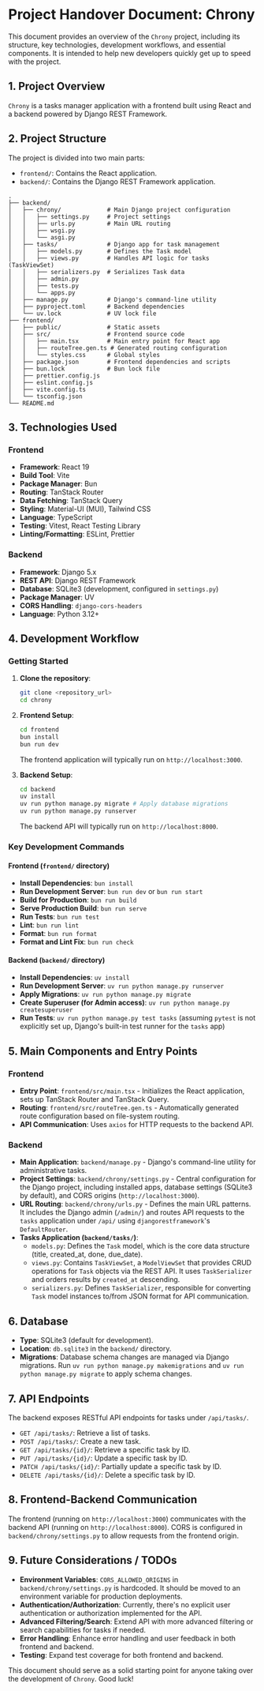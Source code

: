 # Project Handover Document: Chrony

This document provides an overview of the `Chrony` project, including its structure, key technologies, development workflows, and essential components. It is intended to help new developers quickly get up to speed with the project.

## 1. Project Overview

`Chrony` is a tasks manager application with a frontend built using React and a backend powered by Django REST Framework.

## 2. Project Structure

The project is divided into two main parts:

*   `frontend/`: Contains the React application.
*   `backend/`: Contains the Django REST Framework application.

```
.
├── backend/
│   ├── chrony/             # Main Django project configuration
│   │   ├── settings.py     # Project settings
│   │   ├── urls.py         # Main URL routing
│   │   ├── wsgi.py
│   │   └── asgi.py
│   ├── tasks/              # Django app for task management
│   │   ├── models.py       # Defines the Task model
│   │   ├── views.py        # Handles API logic for tasks (TaskViewSet)
│   │   ├── serializers.py  # Serializes Task data
│   │   ├── admin.py
│   │   ├── tests.py
│   │   └── apps.py
│   ├── manage.py           # Django's command-line utility
│   ├── pyproject.toml      # Backend dependencies
│   └── uv.lock             # UV lock file
├── frontend/
│   ├── public/             # Static assets
│   ├── src/                # Frontend source code
│   │   ├── main.tsx        # Main entry point for React app
│   │   ├── routeTree.gen.ts # Generated routing configuration
│   │   └── styles.css      # Global styles
│   ├── package.json        # Frontend dependencies and scripts
│   ├── bun.lock            # Bun lock file
│   ├── prettier.config.js
│   ├── eslint.config.js
│   ├── vite.config.ts
│   └── tsconfig.json
└── README.md
```

## 3. Technologies Used

### Frontend

*   **Framework**: React 19
*   **Build Tool**: Vite
*   **Package Manager**: Bun
*   **Routing**: TanStack Router
*   **Data Fetching**: TanStack Query
*   **Styling**: Material-UI (MUI), Tailwind CSS
*   **Language**: TypeScript
*   **Testing**: Vitest, React Testing Library
*   **Linting/Formatting**: ESLint, Prettier

### Backend

*   **Framework**: Django 5.x
*   **REST API**: Django REST Framework
*   **Database**: SQLite3 (development, configured in `settings.py`)
*   **Package Manager**: UV
*   **CORS Handling**: `django-cors-headers`
*   **Language**: Python 3.12+

## 4. Development Workflow

### Getting Started

1.  **Clone the repository**:
    ```bash
    git clone <repository_url>
    cd chrony
    ```

2.  **Frontend Setup**:
    ```bash
    cd frontend
    bun install
    bun run dev
    ```
    The frontend application will typically run on `http://localhost:3000`.

3.  **Backend Setup**:
    ```bash
    cd backend
    uv install
    uv run python manage.py migrate # Apply database migrations
    uv run python manage.py runserver
    ```
    The backend API will typically run on `http://localhost:8000`.

### Key Development Commands

#### Frontend (`frontend/` directory)

*   **Install Dependencies**: `bun install`
*   **Run Development Server**: `bun run dev` or `bun run start`
*   **Build for Production**: `bun run build`
*   **Serve Production Build**: `bun run serve`
*   **Run Tests**: `bun run test`
*   **Lint**: `bun run lint`
*   **Format**: `bun run format`
*   **Format and Lint Fix**: `bun run check`

#### Backend (`backend/` directory)

*   **Install Dependencies**: `uv install`
*   **Run Development Server**: `uv run python manage.py runserver`
*   **Apply Migrations**: `uv run python manage.py migrate`
*   **Create Superuser (for Admin access)**: `uv run python manage.py createsuperuser`
*   **Run Tests**: `uv run python manage.py test tasks` (assuming `pytest` is not explicitly set up, Django's built-in test runner for the `tasks` app)

## 5. Main Components and Entry Points

### Frontend

*   **Entry Point**: `frontend/src/main.tsx` - Initializes the React application, sets up TanStack Router and TanStack Query.
*   **Routing**: `frontend/src/routeTree.gen.ts` - Automatically generated route configuration based on file-system routing.
*   **API Communication**: Uses `axios` for HTTP requests to the backend API.

### Backend

*   **Main Application**: `backend/manage.py` - Django's command-line utility for administrative tasks.
*   **Project Settings**: `backend/chrony/settings.py` - Central configuration for the Django project, including installed apps, database settings (SQLite3 by default), and CORS origins (`http://localhost:3000`).
*   **URL Routing**: `backend/chrony/urls.py` - Defines the main URL patterns. It includes the Django admin (`/admin/`) and routes API requests to the `tasks` application under `/api/` using `djangorestframework`'s `DefaultRouter`.
*   **Tasks Application (`backend/tasks/`)**:
    *   `models.py`: Defines the `Task` model, which is the core data structure (title, created_at, done, due_date).
    *   `views.py`: Contains `TaskViewSet`, a `ModelViewSet` that provides CRUD operations for `Task` objects via the REST API. It uses `TaskSerializer` and orders results by `created_at` descending.
    *   `serializers.py`: Defines `TaskSerializer`, responsible for converting `Task` model instances to/from JSON format for API communication.

## 6. Database

*   **Type**: SQLite3 (default for development).
*   **Location**: `db.sqlite3` in the `backend/` directory.
*   **Migrations**: Database schema changes are managed via Django migrations. Run `uv run python manage.py makemigrations` and `uv run python manage.py migrate` to apply schema changes.

## 7. API Endpoints

The backend exposes RESTful API endpoints for tasks under `/api/tasks/`.

*   `GET /api/tasks/`: Retrieve a list of tasks.
*   `POST /api/tasks/`: Create a new task.
*   `GET /api/tasks/{id}/`: Retrieve a specific task by ID.
*   `PUT /api/tasks/{id}/`: Update a specific task by ID.
*   `PATCH /api/tasks/{id}/`: Partially update a specific task by ID.
*   `DELETE /api/tasks/{id}/`: Delete a specific task by ID.

## 8. Frontend-Backend Communication

The frontend (running on `http://localhost:3000`) communicates with the backend API (running on `http://localhost:8000`). CORS is configured in `backend/chrony/settings.py` to allow requests from the frontend origin.

## 9. Future Considerations / TODOs

*   **Environment Variables**: `CORS_ALLOWED_ORIGINS` in `backend/chrony/settings.py` is hardcoded. It should be moved to an environment variable for production deployments.
*   **Authentication/Authorization**: Currently, there's no explicit user authentication or authorization implemented for the API.
*   **Advanced Filtering/Search**: Extend API with more advanced filtering or search capabilities for tasks if needed.
*   **Error Handling**: Enhance error handling and user feedback in both frontend and backend.
*   **Testing**: Expand test coverage for both frontend and backend.

This document should serve as a solid starting point for anyone taking over the development of `Chrony`. Good luck!

